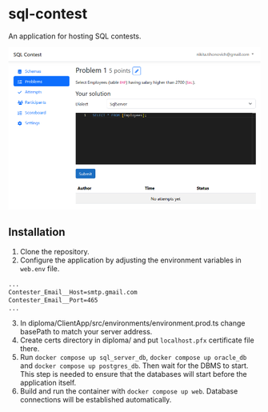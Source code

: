 # sql-contest

An application for hosting SQL contests.

![Screenshot](images/screenshot.png "Screenshot")

## Installation

1. Clone the repository.
2. Configure the application by adjusting the environment variables in `web.env` file.
```text
...
Contester_Email__Host=smtp.gmail.com
Contester_Email__Port=465
...
```
3. In diploma/ClientApp/src/environments/environment.prod.ts change basePath to match your server address.
4. Create certs directory in diploma/ and put `localhost.pfx` certificate file there.
5. Run `docker compose up sql_server_db`, `docker compose up oracle_db` and `docker compose up postgres_db`. Then wait for the DBMS to start. This step is needed to ensure that the databases will start before the application itself.
6. Build and run the container with `docker compose up web`. Database connections will be established automatically.
